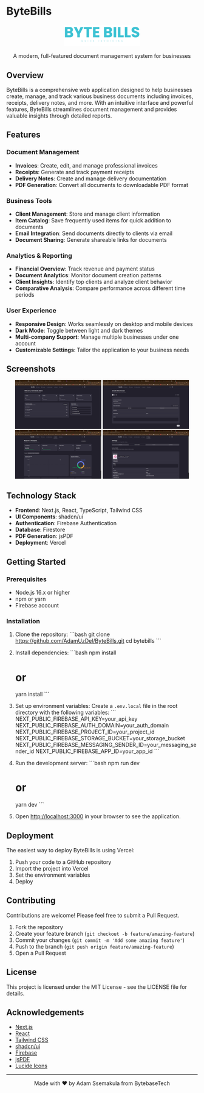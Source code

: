 # ByteBills

<p align="center">
  <img src="public/LOGO-NO-BG.png" alt="ByteBills Logo" width="200" />
</p>

<p align="center">
  A modern, full-featured document management system for businesses
</p>

## Overview

ByteBills is a comprehensive web application designed to help businesses create, manage, and track various business documents including invoices, receipts, delivery notes, and more. With an intuitive interface and powerful features, ByteBills streamlines document management and provides valuable insights through detailed reports.

## Features

### Document Management
- **Invoices**: Create, edit, and manage professional invoices
- **Receipts**: Generate and track payment receipts
- **Delivery Notes**: Create and manage delivery documentation
- **PDF Generation**: Convert all documents to downloadable PDF format

### Business Tools
- **Client Management**: Store and manage client information
- **Item Catalog**: Save frequently used items for quick addition to documents
- **Email Integration**: Send documents directly to clients via email
- **Document Sharing**: Generate shareable links for documents

### Analytics & Reporting
- **Financial Overview**: Track revenue and payment status
- **Document Analytics**: Monitor document creation patterns
- **Client Insights**: Identify top clients and analyze client behavior
- **Comparative Analysis**: Compare performance across different time periods

### User Experience
- **Responsive Design**: Works seamlessly on desktop and mobile devices
- **Dark Mode**: Toggle between light and dark themes
- **Multi-company Support**: Manage multiple businesses under one account
- **Customizable Settings**: Tailor the application to your business needs

## Screenshots

<div align="center">
  <img src="public/screenshots/dashboard.png" alt="Dashboard" width="45%" />
  <img src="public/screenshots/invoice-form.png" alt="Invoice Form" width="45%" />
</div>

<div align="center">
  <img src="public/screenshots/reports.png" alt="Reports" width="45%" />
  <img src="public/screenshots/settings.png" alt="Settings" width="45%" />
</div>

## Technology Stack

- **Frontend**: Next.js, React, TypeScript, Tailwind CSS
- **UI Components**: shadcn/ui
- **Authentication**: Firebase Authentication
- **Database**: Firestore
- **PDF Generation**: jsPDF
- **Deployment**: Vercel

## Getting Started

### Prerequisites

- Node.js 16.x or higher
- npm or yarn
- Firebase account

### Installation

1. Clone the repository:
   \`\`\`bash
   git clone https://github.com/AdamUzDel/ByteBills.git
   cd bytebills
   \`\`\`

2. Install dependencies:
   \`\`\`bash
   npm install
   # or
   yarn install
   \`\`\`

3. Set up environment variables:
   Create a `.env.local` file in the root directory with the following variables:
   \`\`\`
   NEXT_PUBLIC_FIREBASE_API_KEY=your_api_key
   NEXT_PUBLIC_FIREBASE_AUTH_DOMAIN=your_auth_domain
   NEXT_PUBLIC_FIREBASE_PROJECT_ID=your_project_id
   NEXT_PUBLIC_FIREBASE_STORAGE_BUCKET=your_storage_bucket
   NEXT_PUBLIC_FIREBASE_MESSAGING_SENDER_ID=your_messaging_sender_id
   NEXT_PUBLIC_FIREBASE_APP_ID=your_app_id
   \`\`\`

4. Run the development server:
   \`\`\`bash
   npm run dev
   # or
   yarn dev
   \`\`\`

5. Open [http://localhost:3000](http://localhost:3000) in your browser to see the application.

## Deployment

The easiest way to deploy ByteBills is using Vercel:

1. Push your code to a GitHub repository
2. Import the project into Vercel
3. Set the environment variables
4. Deploy

## Contributing

Contributions are welcome! Please feel free to submit a Pull Request.

1. Fork the repository
2. Create your feature branch (`git checkout -b feature/amazing-feature`)
3. Commit your changes (`git commit -m 'Add some amazing feature'`)
4. Push to the branch (`git push origin feature/amazing-feature`)
5. Open a Pull Request

## License

This project is licensed under the MIT License - see the LICENSE file for details.

## Acknowledgements

- [Next.js](https://nextjs.org/)
- [React](https://reactjs.org/)
- [Tailwind CSS](https://tailwindcss.com/)
- [shadcn/ui](https://ui.shadcn.com/)
- [Firebase](https://firebase.google.com/)
- [jsPDF](https://github.com/parallax/jsPDF)
- [Lucide Icons](https://lucide.dev/)

---

<p align="center">
  Made with ❤️ by Adam Ssemakula from BytebaseTech
</p>
